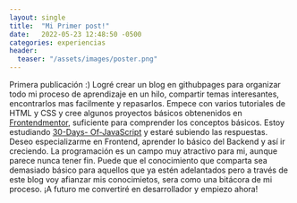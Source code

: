 ```yaml
---
layout: single
title:  "Mi Primer post!"
date:   2022-05-23 12:48:50 -0500
categories: experiencias 
header: 
  teaser: "/assets/images/poster.png"
---
```


Primera publicación :) Logré crear un blog en githubpages para organizar todo mi proceso de aprendizaje en un hilo, compartir temas interesantes, encontrarlos mas facilmente y repasarlos. Empece con varios tutoriales de HTML y CSS y cree algunos proyectos básicos obtenenidos en [Frontendmentor][frontend-mentor], suficiente para comprender los conceptos básicos. Estoy estudiando [30-Days- Of-JavaScript][30DaysOf-JavaScript] y estaré subiendo las respuestas. Deseo especializarme en Frontend, aprender lo básico del Backend y así ir creciendo. La programación es un campo muy atractivo para mi, aunque parece nunca tener fin. Puede que el conocimiento que comparta sea demasiado básico para aquellos que ya estén adelantados pero a través de este blog voy afianzar mis conocimietos, sera como una bitácora de mi proceso. ¡A futuro me convertiré en desarrollador y empiezo ahora!



[frontend-mentor]:     https://www.frontendmentor.io/
[30DaysOf-JavaScript]: https://github.com/Asabeneh/30-Days-Of-JavaScript